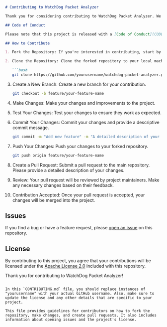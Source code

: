
```markdown
# Contributing to WatchDog Packet Analyzer

Thank you for considering contributing to WatchDog Packet Analyzer. We welcome your contributions and appreciate your interest in making this project better. This document provides guidelines and information for contributing to this project.

## Code of Conduct

Please note that this project is released with a [Code of Conduct](CODE_OF_CONDUCT.md). By participating in this project, you agree to abide by its terms.

## How to Contribute

1. Fork the Repository: If you're interested in contributing, start by forking this repository.

2. Clone the Repository: Clone the forked repository to your local machine.

   ```bash
   git clone https://github.com/yourusername/watchdog-packet-analyzer.git
   ```

3. Create a New Branch: Create a new branch for your contribution.

   ```bash
   git checkout -b feature/your-feature-name
   ```

4. Make Changes: Make your changes and improvements to the project.

5. Test Your Changes: Test your changes to ensure they work as expected.

6. Commit Your Changes: Commit your changes and provide a descriptive commit message.

   ```bash
   git commit -m "Add new feature" -m "A detailed description of your changes."
   ```

7. Push Your Changes: Push your changes to your forked repository.

   ```bash
   git push origin feature/your-feature-name
   ```

8. Create a Pull Request: Submit a pull request to the main repository. Please provide a detailed description of your changes.

9. Review: Your pull request will be reviewed by project maintainers. Make any necessary changes based on their feedback.

10. Contribution Accepted: Once your pull request is accepted, your changes will be merged into the project.

## Issues

If you find a bug or have a feature request, please [open an issue](https://github.com/yourusername/watchdog-packet-analyzer/issues) on this repository.

## License

By contributing to this project, you agree that your contributions will be licensed under the [Apache License 2.0](LICENSE) included with this repository.

Thank you for contributing to WatchDog Packet Analyzer!
```

In this `CONTRIBUTING.md` file, you should replace instances of "yourusername" with your actual GitHub username. Also, make sure to update the license and any other details that are specific to your project.

This file provides guidelines for contributors on how to fork the repository, make changes, and create pull requests. It also includes information about opening issues and the project's license.
